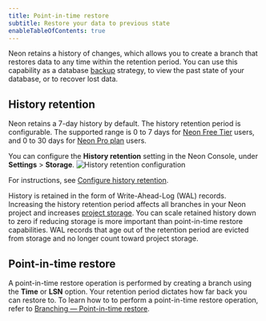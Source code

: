 ```yaml
---
title: Point-in-time restore
subtitle: Restore your data to previous state
enableTableOfContents: true
---
```


Neon retains a history of changes, which allows you to create a branch that restores data to any time within the retention period. You can use this capability as a database [backup](/docs/manage/backups) strategy, to view the past state of your database, or to recover lost data.

## History retention

Neon retains a 7-day history by default. The history retention period is configurable. The supported range is 0 to 7 days for [Neon Free Tier](/docs/introduction/free-tier) users, and 0 to 30 days for [Neon Pro plan](/docs/introduction/pro-plan) users.

You can configure the **History retention** setting in the Neon Console, under **Settings** > **Storage**.
![History retention configuration](/docs/relnotes/history_retention.png)

For instructions, see [Configure history retention](/docs/manage/projects#configure-history-retention).

History is retained in the form of Write-Ahead-Log (WAL) records. Increasing the history retention period affects all branches in your Neon project and increases [project storage](/docs/introduction/billing#project-storage). You can scale retained history down to zero if reducing storage is more important than point-in-time restore capabilities. WAL records that age out of the retention period are evicted from storage and no longer count toward project storage.

## Point-in-time restore

A point-in-time restore operation is performed by creating a branch using the **Time** or **LSN** option. Your retention period dictates how far back you can restore to. To learn how to to perform a point-in-time restore operation, refer to [Branching — Point-in-time restore](https://neon.tech/docs/guides/branching-pitr).
